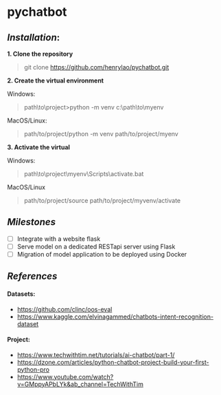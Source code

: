 # pychatbot

## *Installation*:
<b>1. Clone the repository</b>
> git clone https://github.com/henrylao/pychatbot.git

<b>2. Create the virtual environment</b>

  Windows:
> path\to\project>python -m venv c:\path\to\myenv

  MacOS/Linux:
> path/to/project/python -m venv path/to/project/myenv

<b>3. Activate the virtual</b>

  Windows:
> path\to\project\myenv\Scripts\activate.bat

  MacOS/Linux
> path/to/project/source path/to/project/myvenv/activate


## *Milestones*
* [ ] Integrate with a website flask
* [ ] Serve model on a dedicated RESTapi server using Flask
* [ ] Migration of model application to be deployed using Docker

## *References*
#### Datasets:
* https://github.com/clinc/oos-eval
* https://www.kaggle.com/elvinagammed/chatbots-intent-recognition-dataset
#### Project:
* https://www.techwithtim.net/tutorials/ai-chatbot/part-1/
* https://dzone.com/articles/python-chatbot-project-build-your-first-python-pro
* https://www.youtube.com/watch?v=GMppyAPbLYk&ab_channel=TechWithTim
